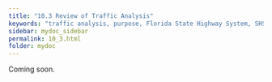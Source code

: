 ```yaml
---
title: "10.3 Review of Traffic Analysis"
keywords: "traffic analysis, purpose, Florida State Highway System, SHS"
sidebar: mydoc_sidebar
permalink: 10_3.html
folder: mydoc
---
```


<p>
  Coming soon.
</p>